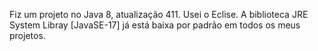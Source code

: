 Fiz um projeto no Java 8, atualização 411.
Usei o Eclise. A biblioteca JRE System Libray [JavaSE-17] já está baixa por padrão em todos os meus projetos.



